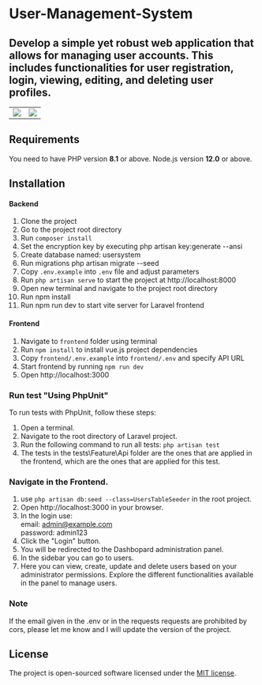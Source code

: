 # User-Management-System
## Develop a simple yet robust web application that allows for managing user accounts. This includes functionalities for user registration, login, viewing, editing, and deleting user profiles.


<table>
    <tr>
        <td>
            <a href="https://laravel.com"><img src="https://i.imgur.com/pBNT1yy.png" /></a>
        </td>
        <td>
            <a href="https://vuejs.org/"><img src="https://i.imgur.com/BxQe48y.png" /></a>
        </td>
    </tr>
</table> 


## Requirements
You need to have PHP version **8.1** or above. Node.js version **12.0** or above.


## Installation

#### Backend
1. Clone the project
2. Go to the project root directory
3. Run `composer install`
4. Set the encryption key by executing php artisan key:generate --ansi
5. Create database named: usersystem
6. Run migrations php artisan migrate --seed  
7. Copy `.env.example` into `.env` file and adjust parameters
8. Run `php artisan serve` to start the project at http://localhost:8000
9. Open new terminal and navigate to the project root directory
10. Run npm install
11. Run npm run dev to start vite server for Laravel frontend


#### Frontend
1. Navigate to `frontend` folder using terminal
2. Run `npm install` to install vue.js project dependencies
3. Copy `frontend/.env.example` into `frontend/.env` and specify API URL
4. Start frontend by running `npm run dev`
5. Open http://localhost:3000

### Run test "Using PhpUnit"
To run tests with PhpUnit, follow these steps:

1. Open a terminal.
2. Navigate to the root directory of Laravel project.
3. Run the following command to run all tests: `php artisan test`
4. The tests in the tests\Feature\Api folder are the ones that are applied in the frontend, which are the ones that are applied for this test.

### Navigate in the Frontend.

1. use `php artisan db:seed --class=UsersTableSeeder` in the root project.
2. Open http://localhost:3000 in your browser.
3. In the login use:  
    email:     admin@example.com  
    password:  admin123
4. Click the "Login" button.
5. You will be redirected to the Dashbopard administration panel.
6. In the sidebar you can go to users.
7. Here you can view, create, update and delete users based on your administrator permissions. Explore the different functionalities available in the panel to manage users.

### Note

If the email given in the .env or in the requests requests are prohibited by cors, please let me know and I will update the version of the project.



## License

The project is open-sourced software licensed under the [MIT license](https://opensource.org/licenses/MIT).
